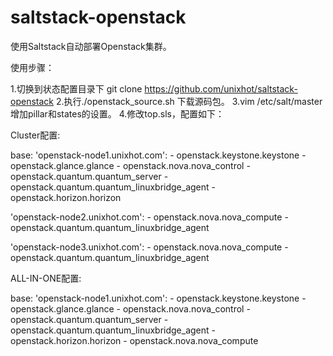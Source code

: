 saltstack-openstack
===================

使用Saltstack自动部署Openstack集群。

使用步骤：

1.切换到状态配置目录下 git clone https://github.com/unixhot/saltstack-openstack
2.执行./openstack_source.sh 下载源码包。
3.vim /etc/salt/master 增加pillar和states的设置。
4.修改top.sls，配置如下：

Cluster配置:

base:
  'openstack-node1.unixhot.com':
    - openstack.keystone.keystone
    - openstack.glance.glance
    - openstack.nova.nova_control
    - openstack.quantum.quantum_server
    - openstack.quantum.quantum_linuxbridge_agent
    - openstack.horizon.horizon
    
  'openstack-node2.unixhot.com':
    - openstack.nova.nova_compute
    - openstack.quantum.quantum_linuxbridge_agent
    
  'openstack-node3.unixhot.com':
    - openstack.nova.nova_compute
    - openstack.quantum.quantum_linuxbridge_agent

ALL-IN-ONE配置:

base:
  'openstack-node1.unixhot.com':
    - openstack.keystone.keystone
    - openstack.glance.glance
    - openstack.nova.nova_control
    - openstack.quantum.quantum_server
    - openstack.quantum.quantum_linuxbridge_agent
    - openstack.horizon.horizon
    - openstack.nova.nova_compute
    
